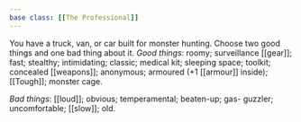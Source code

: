```yaml
---
base class: [[The Professional]]
---
```

You have a truck, van, or car built for monster hunting. Choose two good things and one bad thing about it. 
*Good things*: roomy; surveillance [[gear]]; fast; stealthy; intimidating; classic; medical kit; sleeping space; toolkit; concealed [[weapons]]; anonymous; armoured (+1 [[armour]] inside); [[Tough]]; monster cage.

*Bad things*: [[loud]]; obvious; temperamental; beaten-up; gas-  guzzler; uncomfortable; [[slow]]; old.

